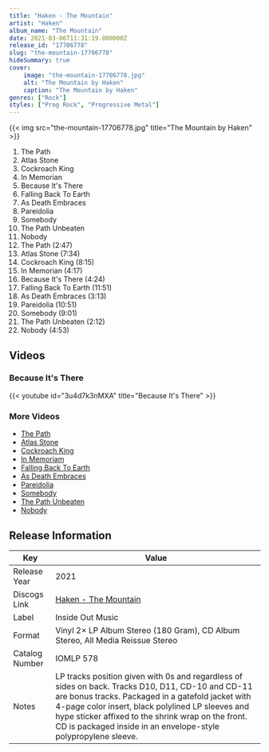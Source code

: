 ```yaml
---
title: "Haken - The Mountain"
artist: "Haken"
album_name: "The Mountain"
date: 2021-03-06T11:31:19.000000Z
release_id: "17706778"
slug: "the-mountain-17706778"
hideSummary: true
cover:
    image: "the-mountain-17706778.jpg"
    alt: "The Mountain by Haken"
    caption: "The Mountain by Haken"
genres: ["Rock"]
styles: ["Prog Rock", "Progressive Metal"]
---
```


{{< img src="the-mountain-17706778.jpg" title="The Mountain by Haken" >}}

<!-- section break -->

1. The Path
2. Atlas Stone
3. Cockroach King
4. In Memorian
5. Because It's There
6. Falling Back To Earth
7. As Death Embraces
8. Pareidolia
9. Somebody
10. The Path Unbeaten
11. Nobody
12. The Path (2:47)
13. Atlas Stone (7:34)
14. Cockroach King (8:15)
15. In Memorian (4:17)
16. Because It's There (4:24)
17. Falling Back To Earth (11:51)
18. As Death Embraces (3:13)
19. Pareidolia (10:51)
20. Somebody (9:01)
21. The Path Unbeaten (2:12)
22. Nobody (4:53)

<!-- section break -->




## Videos
### Because It's There
{{< youtube id="3u4d7k3nMXA" title="Because It's There" >}}<br>

### More Videos

- [The Path](https://www.youtube.com/watch?v=RvzL2FoF5W8)
- [Atlas Stone](https://www.youtube.com/watch?v=JUK4CMh4Feg)
- [Cockroach King](https://www.youtube.com/watch?v=mwcA2xuKtts)
- [In Memoriam](https://www.youtube.com/watch?v=-xgE_g0PJ-s)
- [Falling Back To Earth](https://www.youtube.com/watch?v=52ALziuI-AY)
- [As Death Embraces](https://www.youtube.com/watch?v=FHNbW3I-lug)
- [Pareidolia](https://www.youtube.com/watch?v=-AbGjGpJPO0)
- [Somebody](https://www.youtube.com/watch?v=kLIyBYQkr3w)
- [The Path Unbeaten](https://www.youtube.com/watch?v=N8naO6HASm0)
- [Nobody](https://www.youtube.com/watch?v=bVmucEX4DZQ)


## Release Information
|  Key           | Value                                                |
| ---------------| ---------------------------------------------------- |
| Release Year   | 2021                                   |
| Discogs Link   | [Haken - The Mountain](https://www.discogs.com/release/17706778-Haken-The-Mountain) |
| Label          | Inside Out Music |
| Format         | Vinyl 2× LP Album Stereo (180 Gram), CD Album Stereo, All Media Reissue Stereo |
| Catalog Number | IOMLP 578 |
| Notes | LP tracks position given with 0s and regardless of sides on back.  Tracks D10, D11, CD-10 and CD-11 are bonus tracks.  Packaged in a gatefold jacket with 4-page color insert, black polylined LP sleeves and hype sticker affixed to the shrink wrap on the front. CD is packaged inside in an envelope-style polypropylene sleeve. |